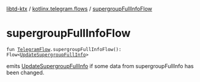 [libtd-ktx](../index.md) / [kotlinx.telegram.flows](index.md) / [supergroupFullInfoFlow](./supergroup-full-info-flow.md)

# supergroupFullInfoFlow

`fun `[`TelegramFlow`](../kotlinx.telegram.core/-telegram-flow/index.md)`.supergroupFullInfoFlow(): Flow<`[`UpdateSupergroupFullInfo`](https://tdlibx.github.io/td/docs/org/drinkless/td/libcore/telegram/TdApi.UpdateSupergroupFullInfo.html)`>`

emits [UpdateSupergroupFullInfo](https://tdlibx.github.io/td/docs/org/drinkless/td/libcore/telegram/TdApi.UpdateSupergroupFullInfo.html) if some data from supergroupFullInfo has been changed.

